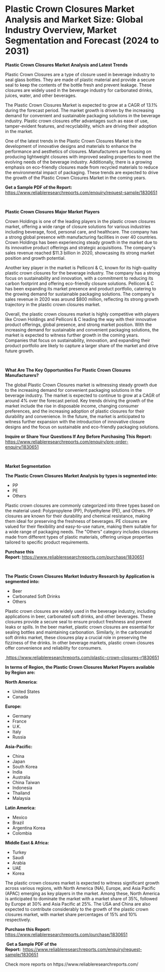 <p><h1>Plastic Crown Closures Market Analysis and Market Size: Global Industry Overview, Market Segmentation and Forecast (2024 to 2031)</h1></p><p><strong>Plastic Crown Closures Market Analysis and Latest Trends</strong></p>
<p><p>Plastic Crown Closures are a type of closure used in beverage industry to seal glass bottles. They are made of plastic material and provide a secure seal to keep the contents of the bottle fresh and prevent leakage. These closures are widely used in the beverage industry for carbonated drinks, juices, water, and other beverages.</p><p>The Plastic Crown Closures Market is expected to grow at a CAGR of 13.1% during the forecast period. The market growth is driven by the increasing demand for convenient and sustainable packaging solutions in the beverage industry. Plastic crown closures offer advantages such as ease of use, tamper-evident features, and recyclability, which are driving their adoption in the market.</p><p>One of the latest trends in the Plastic Crown Closures Market is the development of innovative designs and materials to enhance the performance and aesthetics of closures. Manufacturers are focusing on producing lightweight closures with improved sealing properties to meet the evolving needs of the beverage industry. Additionally, there is a growing emphasis on eco-friendly closures made from recycled materials to reduce the environmental impact of packaging. These trends are expected to drive the growth of the Plastic Crown Closures Market in the coming years.</p></p>
<p><strong>Get a Sample PDF of the Report:&nbsp;</strong> <a href="https://www.reliableresearchreports.com/enquiry/request-sample/1830651">https://www.reliableresearchreports.com/enquiry/request-sample/1830651</a></p>
<p>&nbsp;</p>
<p><strong>Plastic Crown Closures Major Market Players</strong></p>
<p><p>Crown Holdings is one of the leading players in the plastic crown closures market, offering a wide range of closure solutions for various industries including beverage, food, personal care, and healthcare. The company has a strong global presence with manufacturing facilities in over 40 countries. Crown Holdings has been experiencing steady growth in the market due to its innovative product offerings and strategic acquisitions. The company's sales revenue reached $11.3 billion in 2020, showcasing its strong market position and growth potential.</p><p>Another key player in the market is Pelliconi & C, known for its high-quality plastic crown closures for the beverage industry. The company has a strong focus on sustainability and innovation, with a commitment to reducing its carbon footprint and offering eco-friendly closure solutions. Pelliconi & C has been expanding its market presence and product portfolio, catering to the growing demand for sustainable packaging solutions. The company's sales revenue in 2020 was around $800 million, reflecting its strong growth trajectory in the plastic crown closures market.</p><p>Overall, the plastic crown closures market is highly competitive with players like Crown Holdings and Pelliconi & C leading the way with their innovative product offerings, global presence, and strong market position. With the increasing demand for sustainable and convenient packaging solutions, the market is expected to witness further growth in the coming years. Companies that focus on sustainability, innovation, and expanding their product portfolio are likely to capture a larger share of the market and drive future growth.</p></p>
<p>&nbsp;</p>
<p><strong>What Are The Key Opportunities For Plastic Crown Closures Manufacturers?</strong></p>
<p><p>The global Plastic Crown Closures market is witnessing steady growth due to the increasing demand for convenient packaging solutions in the beverage industry. The market is expected to continue to grow at a CAGR of around 4% over the forecast period. Key trends driving the growth of the market include the rise in disposable income, changing consumer preferences, and the increasing adoption of plastic closures for their durability and convenience. In the future, the market is anticipated to witness further expansion with the introduction of innovative closure designs and the focus on sustainable and eco-friendly packaging solutions.</p></p>
<p><strong>Inquire or Share Your Questions If Any Before Purchasing This Report:</strong> <a href="https://www.reliableresearchreports.com/enquiry/pre-order-enquiry/1830651">https://www.reliableresearchreports.com/enquiry/pre-order-enquiry/1830651</a></p>
<p>&nbsp;</p>
<p><strong>Market Segmentation</strong></p>
<p><strong>The Plastic Crown Closures Market Analysis by types is segmented into:</strong></p>
<p><ul><li>PP</li><li>PE</li><li>Others</li></ul></p>
<p><p>Plastic crown closures are commonly categorized into three types based on the material used: Polypropylene (PP), Polyethylene (PE), and Others. PP closures are known for their durability and chemical resistance, making them ideal for preserving the freshness of beverages. PE closures are valued for their flexibility and easy-to-use nature, making them suitable for a wide range of packaging needs. The "Others" category includes closures made from different types of plastic materials, offering unique properties tailored to specific product requirements.</p></p>
<p><strong>Purchase this Report:&nbsp;</strong><a href="https://www.reliableresearchreports.com/purchase/1830651">https://www.reliableresearchreports.com/purchase/1830651</a></p>
<p>&nbsp;</p>
<p><strong>The Plastic Crown Closures Market Industry Research by Application is segmented into:</strong></p>
<p><ul><li>Beer</li><li>Carbonated Soft Drinks</li><li>Others</li></ul></p>
<p><p>Plastic crown closures are widely used in the beverage industry, including applications in beer, carbonated soft drinks, and other beverages. These closures provide a secure seal to ensure product freshness and prevent leaks or spills. In the beer market, plastic crown closures are essential for sealing bottles and maintaining carbonation. Similarly, in the carbonated soft drinks market, these closures play a crucial role in preserving the fizziness of the drinks. In other beverage markets, plastic crown closures offer convenience and reliability for consumers.</p></p>
<p><a href="https://www.reliableresearchreports.com/plastic-crown-closures-r1830651">&nbsp;https://www.reliableresearchreports.com/plastic-crown-closures-r1830651</a></p>
<p><strong>In terms of Region, the Plastic Crown Closures Market Players available by Region are:</strong></p>
<p>
    <p> <strong> North America: </strong>
        <ul>
            <li>United States</li>
            <li>Canada</li>
        </ul>
        </p> 
    <p> <strong> Europe: </strong>
        <ul>
            <li>Germany</li>
            <li>France</li>
            <li>U.K.</li>
            <li>Italy</li>
            <li>Russia</li>
        </ul>
        </p> 
    <p> <strong> Asia-Pacific: </strong>
        <ul>
            <li>China</li>
            <li>Japan</li>
            <li>South Korea</li>
            <li>India</li>
            <li>Australia</li>
            <li>China Taiwan</li>
            <li>Indonesia</li>
            <li>Thailand</li>
            <li>Malaysia</li>
        </ul>
        </p> 
    <p> <strong> Latin America: </strong>
        <ul>
            <li>Mexico</li>
            <li>Brazil</li>
            <li>Argentina Korea</li>
            <li>Colombia</li>
        </ul>
        </p> 
    <p> <strong> Middle East & Africa: </strong>
        <ul>
            <li>Turkey</li>
            <li>Saudi</li>
            <li>Arabia</li>
            <li>UAE</li>
            <li>Korea</li>
        </ul>
    </p>
    </p>
<p><p>The plastic crown closures market is expected to witness significant growth across various regions, with North America (NA), Europe, and Asia Pacific (APAC) emerging as key players in the market. Among these, North America is anticipated to dominate the market with a market share of 35%, followed by Europe at 30% and Asia Pacific at 25%. The USA and China are also expected to contribute considerably to the growth of the plastic crown closures market, with market share percentages of 15% and 10% respectively.</p></p>
<p><strong>Purchase this Report: </strong><a href="https://www.reliableresearchreports.com/purchase/1830651">https://www.reliableresearchreports.com/purchase/1830651</a></p>
<p>&nbsp;<strong>Get a Sample PDF of the Report:&nbsp;&nbsp;</strong><a href="https://www.reliableresearchreports.com/enquiry/request-sample/1830651">https://www.reliableresearchreports.com/enquiry/request-sample/1830651</a></p>
<p><strong></strong></p>
<p>Check more reports on https://www.reliableresearchreports.com/</p>